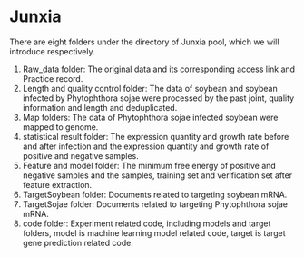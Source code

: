 # Junxia
There are eight folders under the directory of Junxia pool, which we will introduce respectively.
1. Raw_data folder: The original data and its corresponding access link and Practice record.
2. Length and quality control folder: The data of soybean and soybean infected by Phytophthora sojae were processed by the past joint, quality information and length and deduplicated.
3. Map folders: The data of Phytophthora sojae infected soybean were mapped to genome.
4. statistical result folder: The expression quantity and growth rate before and after infection and the expression quantity and growth rate of positive and negative samples.
5. Feature and model folder: The minimum free energy of positive and negative samples and the samples, training set and verification set after feature extraction.
6. TargetSoybean folder: Documents related to targeting soybean mRNA.
7. TargetSojae folder: Documents related to targeting Phytophthora sojae mRNA.
8. code folder: Experiment related code, including  models and target folders, model is machine learning model related code, target is target gene prediction related code.
